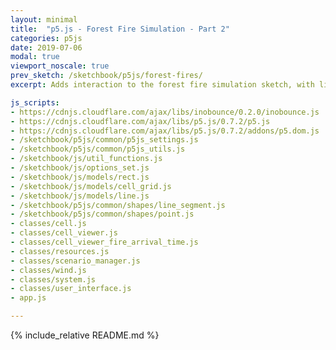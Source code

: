 ```yaml
---
layout: minimal
title:  "p5.js - Forest Fire Simulation - Part 2"
categories: p5js
date: 2019-07-06
modal: true
viewport_noscale: true
prev_sketch: /sketchbook/p5js/forest-fires/
excerpt: Adds interaction to the forest fire simulation sketch, with limits to amount of fire breaks that can be added, and ability to load different scenarios.

js_scripts:
- https://cdnjs.cloudflare.com/ajax/libs/inobounce/0.2.0/inobounce.js
- https://cdnjs.cloudflare.com/ajax/libs/p5.js/0.7.2/p5.js
- https://cdnjs.cloudflare.com/ajax/libs/p5.js/0.7.2/addons/p5.dom.js
- /sketchbook/p5js/common/p5js_settings.js
- /sketchbook/p5js/common/p5js_utils.js
- /sketchbook/js/util_functions.js
- /sketchbook/js/options_set.js
- /sketchbook/js/models/rect.js
- /sketchbook/js/models/cell_grid.js
- /sketchbook/js/models/line.js
- /sketchbook/p5js/common/shapes/line_segment.js
- /sketchbook/p5js/common/shapes/point.js
- classes/cell.js
- classes/cell_viewer.js
- classes/cell_viewer_fire_arrival_time.js
- classes/resources.js
- classes/scenario_manager.js
- classes/wind.js
- classes/system.js
- classes/user_interface.js
- app.js

---
```


{% include_relative README.md %}

